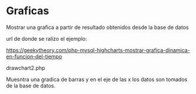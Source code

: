 # Graficas
Mostrar una grafica a partir de resultado obtenidos desde la base de datos

url de donde se ralizo el ejemplo:

https://geekytheory.com/php-mysql-highcharts-mostrar-grafica-dinamica-en-funcion-del-tiempo


drawchart2.php

Muesntra una gradica de barras y en el eje de las  x los datos son tomados de la base de datos.
